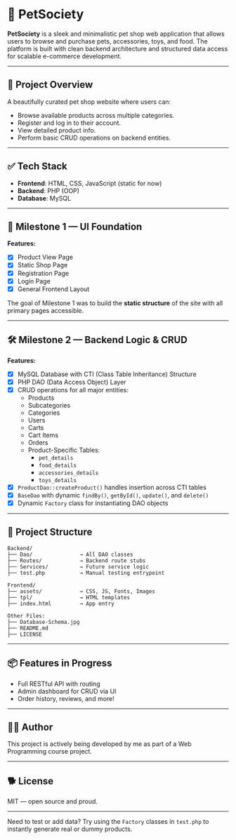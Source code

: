 # 🐾 PetSociety

**PetSociety** is a sleek and minimalistic pet shop web application that allows users to browse and purchase pets, accessories, toys, and food. The platform is built with clean backend architecture and structured data access for scalable e-commerce development.

---

## 📌 Project Overview
A beautifully curated pet shop website where users can:
- Browse available products across multiple categories.
- Register and log in to their account.
- View detailed product info.
- Perform basic CRUD operations on backend entities.

---

## ✅ Tech Stack
- **Frontend**: HTML, CSS, JavaScript (static for now)
- **Backend**: PHP (OOP)
- **Database**: MySQL

---

## 🚀 Milestone 1 — UI Foundation

**Features:**
- [x] Product View Page
- [x] Static Shop Page
- [x] Registration Page
- [x] Login Page
- [x] General Frontend Layout

The goal of Milestone 1 was to build the **static structure** of the site with all primary pages accessible.

---

## 🛠️ Milestone 2 — Backend Logic & CRUD

**Features:**
- [x] MySQL Database with CTI (Class Table Inheritance) Structure
- [x] PHP DAO (Data Access Object) Layer
- [x] CRUD operations for all major entities:
    - Products
    - Subcategories
    - Categories
    - Users
    - Carts
    - Cart Items
    - Orders
    - Product-Specific Tables:
        - `pet_details`
        - `food_details`
        - `accessories_details`
        - `toys_details`
- [x] `ProductDao::createProduct()` handles insertion across CTI tables
- [x] `BaseDao` with dynamic `findBy()`, `getById()`, `update()`, and `delete()`
- [x] Dynamic `Factory` class for instantiating DAO objects

---

## 📁 Project Structure
```
Backend/
├── Dao/               → All DAO classes
├── Routes/            → Backend route stubs
├── Services/          → Future service logic
├── test.php           → Manual testing entrypoint

Frontend/
├── assets/            → CSS, JS, Fonts, Images
├── tpl/               → HTML templates
├── index.html         → App entry

Other Files:
├── Database-Schema.jpg
├── README.md
├── LICENSE
```

---

## 📦 Features in Progress
- Full RESTful API with routing
- Admin dashboard for CRUD via UI
- Order history, reviews, and more!

---

## 👨‍💻 Author
This project is actively being developed by me as part of a Web Programming course project.

---

## 🐕 License
MIT — open source and proud.

---

Need to test or add data? Try using the  `Factory` classes in `test.php` to instantly generate real or dummy products.